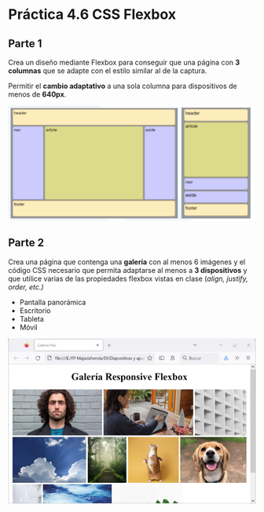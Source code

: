 # Práctica 4.6 CSS Flexbox

## Parte 1

Crea un diseño mediante Flexbox para conseguir que una página con **3 columnas** que se adapte con el estilo similar al de la captura.   

Permitir el **cambio adaptativo** a una sola columna para dispositivos de menos de **640px**.

![](media/9a2ef81689e5bfeb16d414e29988c636.png)

## Parte 2

Crea una página que contenga una **galería** con al menos 6 imágenes y el código CSS necesario que permita adaptarse al menos a **3 dispositivos** y que utilice varias de las propiedades flexbox vistas en clase (*align, justify, order, etc.)*
-   Pantalla panorámica
-   Escritorio
-   Tableta
-   Móvil

![](media/d7740d9cf94a3564a30788794cb421c2.png)
